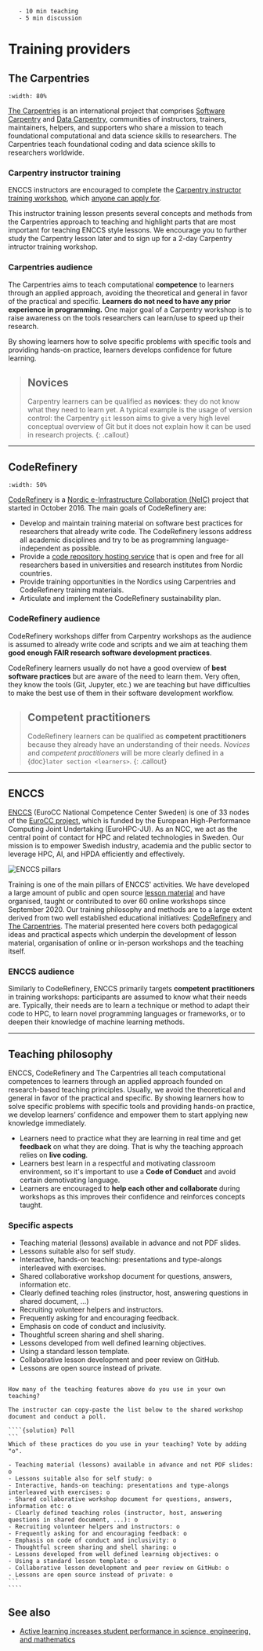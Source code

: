 ```{instructor-note}
   - 10 min teaching
   - 5 min discussion
```   

# Training providers

## The Carpentries

```{figure} img/TheCarpentries.png
:width: 80%
```

[The Carpentries](https://carpentries.org/) is an international project that comprises [Software Carpentry](https://software-carpentry.org/) and [Data Carpentry](https://datacarpentry.org/), 
communities of instructors, trainers, maintainers, helpers, and supporters who share a mission to 
teach foundational computational and data science skills to researchers. The Carpentries teach 
foundational coding and data science skills to researchers worldwide.

### Carpentry instructor training

ENCCS instructors are encouraged to complete the
[Carpentry instructor training workshop](https://carpentries.github.io/instructor-training/), which
[anyone can apply for](https://carpentries.org/become-instructor/).

This instructor training lesson presents several concepts and methods from the Carpentries 
approach to teaching and highlight parts that are most important for teaching ENCCS style lessons.
We encourage you to further study the Carpentry lesson later and to sign up for a 2-day Carpentry
intructor training workshop.

### Carpentries audience

The Carpentries aims to teach computational **competence** to learners through an applied approach, avoiding the theoretical and general in favor of the practical and specific.
**Learners do not need to have any prior experience in programming.**  One major goal of a Carpentry workshop is to raise awareness on the tools researchers can learn/use to speed up their research.

By showing learners how to solve specific problems with specific tools and providing hands-on practice, learners develops confidence for future learning.

> ## Novices
> Carpentry learners can be qualified as **novices**: they do not know what they need to learn yet. A typical example is the usage of version control: the Carpentry `git` lesson aims to give a very high level conceptual overview of Git but it does not explain how it can be used in research projects.
{: .callout}

---

## CodeRefinery

```{figure} img/logo-color-3d-cropped.png
:width: 50%
```

[CodeRefinery](https://coderefinery.org/) is a [Nordic e-Infrastructure Collaboration (NeIC)](https://neic.no/) project that started in October 2016.
The main goals of CodeRefinery are:
- Develop and maintain training material on software best practices for researchers that already write code. The CodeRefinery lessons address all academic disciplines and try to be as programming language-independent as possible.
- Provide a [code repository hosting service](https://coderefinery.org/repository/) that is open and free for all researchers based in universities and research institutes from Nordic countries.
- Provide training opportunities in the Nordics using Carpentries and CodeRefinery training materials.
- Articulate and implement the CodeRefinery sustainability plan.

### CodeRefinery audience

CodeRefinery workshops differ from Carpentry workshops as the audience is assumed to already write code and scripts and we aim at teaching them **good enough FAIR research software development practices**.

CodeRefinery learners usually do not have a good overview of **best software practices** but are aware of the need to learn them. Very often, they know the tools (Git, Jupyter, etc.) we are teaching but have difficulties to make the best use of them in their software development workflow.

> ## Competent practitioners
> CodeRefinery learners can be qualified as **competent practitioners** because they already have an understanding of their needs.
> *Novices* and *competent practitioners* will be more clearly defined in a {doc}`later section <learners>`.
{: .callout}

---

## ENCCS

[ENCCS](https://enccs.se/) (EuroCC National Competence Center Sweden) is one of 33 
nodes of the [EuroCC project](https://www.eurocc-access.eu/), which is funded by the 
European High-Performance Computing Joint Undertaking (EuroHPC-JU). As an NCC, we act as the central point of contact for HPC and related technologies in Sweden.
Our mission is to empower Swedish industry, academia and the public sector to leverage HPC, AI, and HPDA efficiently and effectively. 

![ENCCS pillars](img/about_enccs.png)

Training is one of the main pillars of ENCCS' activities. We have developed a large amount of 
public and open source [lesson material](https://enccs.se/lessons/) and have organised, taught or contributed to over 60 
online workshops since September 2020. 
Our training philosophy and methods are to a large extent derived from two well established 
educational initiatives: [CodeRefinery](https://coderefinery.org/) and [The Carpentries](https://carpentries.org/). The material presented here covers both pedagogical ideas and practical 
aspects which underpin the development of lesson material, organisation of online or in-person 
workshops and the teaching itself.


### ENCCS audience

Similarly to CodeRefinery, ENCCS primarily targets **competent practitioners** in training workshops: participants are assumed 
to know what their needs are. Typically, their needs are to learn a technique or method to adapt 
their code to HPC, to learn novel programming languages or frameworks, or to deepen their knowledge 
of machine learning methods.

---

## Teaching philosophy

ENCCS, CodeRefinery and The Carpentries all teach computational competences to learners through 
an applied approach founded on research-based teaching principles.
Usually, we avoid the theoretical and general in favor of the practical and specific. By 
showing learners how to solve specific problems with specific tools and providing hands-on 
practice, we develop learners’ confidence and empower them to start applying new knowledge 
immediately.

- Learners need to practice what they are learning in real time and get **feedback** on what they are doing. That is why the teaching approach relies on **live coding**.
- Learners best learn in a respectful and motivating classroom environment, so it's important to use a **Code of Conduct** and avoid certain demotivating language. 
- Learners are encouraged to **help each other and collaborate** during workshops as this improves their confidence and reinforces concepts taught.


### Specific aspects 

- Teaching material (lessons) available in advance and not PDF slides.
- Lessons suitable also for self study.
- Interactive, hands-on teaching: presentations and type-alongs interleaved with exercises.
- Shared collaborative workshop document for questions, answers, information etc.
- Clearly defined teaching roles (instructor, host, answering questions in shared document, ...)
- Recruiting volunteer helpers and instructors.
- Frequently asking for and encouraging feedback.
- Emphasis on code of conduct and inclusivity.
- Thoughtful screen sharing and shell sharing.
- Lessons developed from well defined learning objectives.
- Using a standard lesson template.
- Collaborative lesson development and peer review on GitHub.
- Lessons are open source instead of private.

`````{challenge} How common are these practices?

How many of the teaching features above do you use in your own teaching? 

The instructor can copy-paste the list below to the shared workshop document and conduct a poll. 

````{solution} Poll
```
Which of these practices do you use in your teaching? Vote by adding "o".

- Teaching material (lessons) available in advance and not PDF slides: o
- Lessons suitable also for self study: o
- Interactive, hands-on teaching: presentations and type-alongs interleaved with exercises: o
- Shared collaborative workshop document for questions, answers, information etc: o
- Clearly defined teaching roles (instructor, host, answering questions in shared document, ...): o
- Recruiting volunteer helpers and instructors: o
- Frequently asking for and encouraging feedback: o
- Emphasis on code of conduct and inclusivity: o
- Thoughtful screen sharing and shell sharing: o
- Lessons developed from well defined learning objectives: o
- Using a standard lesson template: o
- Collaborative lesson development and peer review on GitHub: o
- Lessons are open source instead of private: o
```
````
`````

## See also

- [Active learning increases student performance in
science, engineering, and mathematics](https://www.pnas.org/doi/pdf/10.1073/pnas.1319030111)
